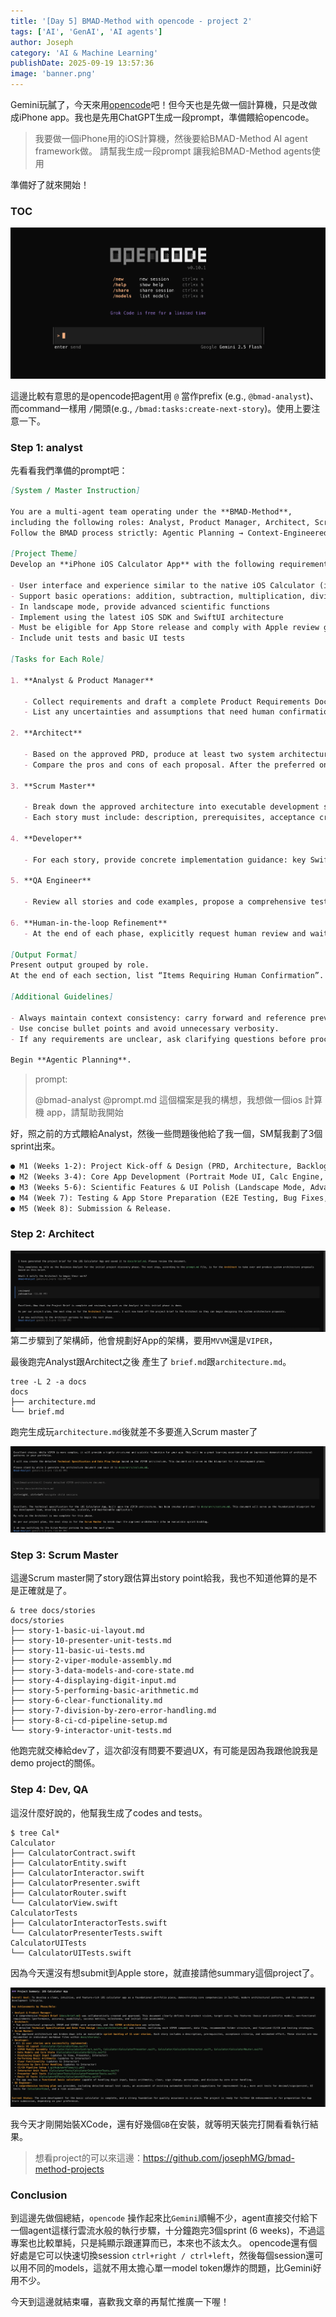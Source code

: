 ```yaml
---
title: '[Day 5] BMAD-Method with opencode - project 2'
tags: ['AI', 'GenAI', 'AI agents']
author: Joseph
category: 'AI & Machine Learning'
publishDate: 2025-09-19 13:57:36
image: 'banner.png'
---
```


Gemini玩膩了，今天來用[opencode](https://opencode.ai/)吧！但今天也是先做一個計算機，只是改做成iPhone app。我也是先用ChatGPT生成一段prompt，準備餵給opencode。

> 我要做一個iPhone用的iOS計算機，然後要給BMAD-Method AI agent framework做。 請幫我生成一段prompt 讓我給BMAD-Method agents使用

準備好了就來開始！

### TOC

<!-- more -->

![opencode](./opencode.png)

這邊比較有意思的是opencode把agent用 `@` 當作prefix (e.g., `@bmad-analyst`)、而command一樣用 `/`開頭(e.g., `/bmad:tasks:create-next-story`)。使用上要注意一下。

### Step 1: analyst

先看看我們準備的prompt吧：

```markdown
[System / Master Instruction]

You are a multi-agent team operating under the **BMAD-Method**,  
including the following roles: Analyst, Product Manager, Architect, Scrum Master, Developer, and QA Engineer.  
Follow the BMAD process strictly: Agentic Planning → Context-Engineered Development → Human-in-the-loop Refinement.

[Project Theme]
Develop an **iPhone iOS Calculator App** with the following requirements:

- User interface and experience similar to the native iOS Calculator (intuitive and minimalist UI)
- Support basic operations: addition, subtraction, multiplication, division, percentage, sign change (+/−), and All Clear (AC)
- In landscape mode, provide advanced scientific functions
- Implement using the latest iOS SDK and SwiftUI architecture
- Must be eligible for App Store release and comply with Apple review guidelines
- Include unit tests and basic UI tests

[Tasks for Each Role]

1. **Analyst & Product Manager**

   - Collect requirements and draft a complete Product Requirements Document (PRD), including: product vision, target users, key features, non-functional requirements, success metrics, milestones, risks, and mitigation strategies.
   - List any uncertainties and assumptions that need human confirmation.

2. **Architect**

   - Based on the approved PRD, produce at least two system architecture proposals (covering SwiftUI, appropriate architecture patterns such as MVVM, testing strategy, and CI/CD plan).
   - Compare the pros and cons of each proposal. After the preferred one is selected, provide a detailed technical specification and data flow design.

3. **Scrum Master**

   - Break down the approved architecture into executable development stories / sprint backlog.
   - Each story must include: description, prerequisites, acceptance criteria, and estimated effort.

4. **Developer**

   - For each story, provide concrete implementation guidance: key SwiftUI interface design points, critical code snippets, and examples of unit and UI tests.

5. **QA Engineer**

   - Review all stories and code examples, propose a comprehensive testing plan and test cases, and identify potential risks or areas that require reinforcement.

6. **Human-in-the-loop Refinement**
   - At the end of each phase, explicitly request human review and wait for approval before moving to the next stage.

[Output Format]
Present output grouped by role.  
At the end of each section, list “Items Requiring Human Confirmation”.

[Additional Guidelines]

- Always maintain context consistency: carry forward and reference previous outputs in each step.
- Use concise bullet points and avoid unnecessary verbosity.
- If any requirements are unclear, ask clarifying questions before proceeding.

Begin **Agentic Planning**.
```

> prompt:
>
> @bmad-analyst
> @prompt.md 這個檔案是我的構想，我想做一個ios 計算機 app，請幫助我開始

好，照之前的方式餵給Analyst，然後一些問題後他給了我一個，SM幫我劃了3個sprint出來。

```markdown
● M1 (Weeks 1-2): Project Kick-off & Design (PRD, Architecture, Backlog).
● M2 (Weeks 3-4): Core App Development (Portrait Mode UI, Calc Engine, Unit Tests).
● M3 (Weeks 5-6): Scientific Features & UI Polish (Landscape Mode, Advanced Functions, Rotation Logic).
● M4 (Week 7): Testing & App Store Preparation (E2E Testing, Bug Fixes, Asset Creation).
● M5 (Week 8): Submission & Release.
```

### Step 2: Architect

![step-2-architect-start](./step-2-architect-start.png)
第二步驟到了架構師，他會規劃好App的架構，要用`MVVM`還是`VIPER`，

最後跑完Analyst跟Architect之後 產生了 `brief.md`跟`architecture.md`。

```shell
tree -L 2 -a docs
docs
├── architecture.md
└── brief.md
```

跑完生成玩`architecture.md`後就差不多要進入Scrum master了

![step-2-finish](./step-2-architect-finish.png)

### Step 3: Scrum Master

這邊Scrum master開了story跟估算出story point給我，我也不知道他算的是不是正確就是了。

```shell
& tree docs/stories
docs/stories
├── story-1-basic-ui-layout.md
├── story-10-presenter-unit-tests.md
├── story-11-basic-ui-tests.md
├── story-2-viper-module-assembly.md
├── story-3-data-models-and-core-state.md
├── story-4-displaying-digit-input.md
├── story-5-performing-basic-arithmetic.md
├── story-6-clear-functionality.md
├── story-7-division-by-zero-error-handling.md
├── story-8-ci-cd-pipeline-setup.md
└── story-9-interactor-unit-tests.md
```

他跑完就交棒給dev了，這次卻沒有問要不要過UX，有可能是因為我跟他說我是demo project的關係。

### Step 4: Dev, QA

這沒什麼好說的，他幫我生成了codes and tests。

```shell
$ tree Cal*
Calculator
├── CalculatorContract.swift
├── CalculatorEntity.swift
├── CalculatorInteractor.swift
├── CalculatorPresenter.swift
├── CalculatorRouter.swift
└── CalculatorView.swift
CalculatorTests
├── CalculatorInteractorTests.swift
└── CalculatorPresenterTests.swift
CalculatorUITests
└── CalculatorUITests.swift
```

因為今天還沒有想submit到Apple store，就直接請他summary這個project了。

![summary](./summary.png)

我今天才剛開始裝XCode，還有好幾個`GB`在安裝，就等明天裝完打開看看執行結果。

> 想看project的可以來這邊：https://github.com/josephMG/bmad-method-projects

### Conclusion

到這邊先做個總結，`opencode` 操作起來比`Gemini`順暢不少，agent直接交付給下一個agent這樣行雲流水般的執行步驟，十分鐘跑完3個sprint (6 weeks)，不過這專案也比較單純，只是純顯示跟運算而已，本來也不該太久。
opencode還有個好處是它可以快速切換session `ctrl+right / ctrl+left`，然後每個session還可以用不同的models，這就不用太擔心單一model token爆炸的問題，比Gemini好用不少。

今天到這邊就結束囉，喜歡我文章的再幫忙推廣一下喔！
